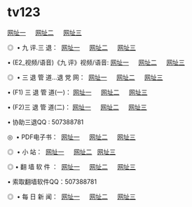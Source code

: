# tv123
<a href="http://tv5.spacetechnology.net/tv/" target="_blank">网址一</a> 　 
<a href="http://hd.tv2.ns02.biz/tv/" target="_blank">网址二</a> 　 
<a href="http://ppt.privatedns.org/" target="_blank">网址三</a></p>
<p>◎   • 九 评.三 退：  
<a href="http://tv5.spacetechnology.net/t/" target="_blank">网址一</a> 　 
<a href="http://hd.tv2.ns02.biz/v/" target="_blank">网址二</a> 　 
<a href="http://ppt.privatedns.org/tt/" target="_blank">网址三</a> 　</p>
<p>  • (E2_视频/语音)《九 评》视频/语音: 
<a href="http://tv5.spacetechnology.net/v/" target="_blank">网址一</a> 　 
<a href="http://hd.tv2.ns02.biz/v/" target="_blank">网址二</a> 　 
<a href="http://ppt.privatedns.org/v/" target="_blank">网址三</a></p>
<p>◎   • 三 退 管 道...退 党 网：  
<a href="http://tv5.spacetechnology.net/go/8/" target="_blank">网址一</a> 　 
<a href="http://hd.tv2.ns02.biz/go/8/" target="_blank">网址二</a> 　 
<a href="http://ppt.privatedns.org/go/8/" target="_blank">网址三</a></p>
<p>  • (F1) 三 退 管 道(一)： 
<a href="http://tv5.spacetechnology.net/d/" target="_blank">网址一</a> 　 
<a href="http://hd.tv2.ns02.biz/d/" target="_blank">网址二</a> 　 
<a href="http://ppt.privatedns.org/d/" target="_blank">网址三</a></p>
<p>  • (F2)三 退 管 道(二)： 
<a href="http://tv5.spacetechnology.net/dd/" target="_blank">网址一</a> 　 
<a href="http://hd.tv2.ns02.biz/dd/" target="_blank">网址二</a> 　 
<a href="http://ppt.privatedns.org/dd/" target="_blank">网址三</a></p>
<p>  • 协助三退QQ : 507388781</p>
<p>◎   • PDF电子书：  
<a href="http://tv5.spacetechnology.net/p/" target="_blank">网址一</a> 　 
<a href="http://hd.tv2.ns02.biz/p/" target="_blank">网址二</a> 　 
<a href="http://ppt.privatedns.org/p/" target="_blank">网址三</a></p>
<p>◎ </span>  •  小 站：  
<a href="http://tv5.spacetechnology.net/" target="_blank">网址一</a> 　 
<a href="http://hd.tv2.ns02.biz/" target="_blank">网址二</a>   
<a href="http://ppt.privatedns.org/" target="_blank">网址三</a></p>
<p>◎  • 翻 墙 软 件 ：  
<a href="http://tv5.spacetechnology.net/f/" target="_blank">网址一</a> 　 
<a href="http://hd.tv2.ns02.biz/ff/" target="_blank">网址二</a> 　 
<a href="http://ppt.privatedns.org/f/" target="_blank">网址三</a></p>
<p>  • 索取翻墙软件QQ：507388781</p>
<p>◎ </span>  • 每 日 新 闻：  
<a href="http://tv5.spacetechnology.net/day/" target="_blank">网址一</a> 　 
<a href="http://hd.tv2.ns02.biz/day/" target="_blank">网址二</a> 　 
<a href="http://ppt.privatedns.org/day/" target="_blank">网址三</a></p>
